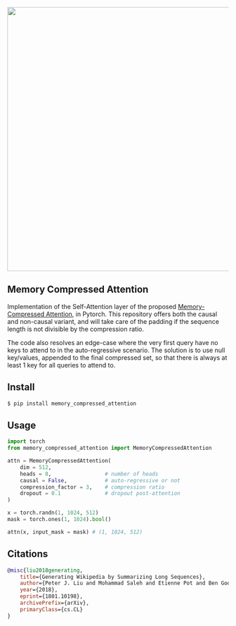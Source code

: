 <img src="./memory-compressed-attention.png" width="600px"></img>

## Memory Compressed Attention

Implementation of the Self-Attention layer of the proposed <a href="https://arxiv.org/abs/1801.10198">Memory-Compressed Attention</a>, in Pytorch. This repository offers both the causal and non-causal variant, and will take care of the padding if the sequence length is not divisible by the compression ratio.

The code also resolves an edge-case where the very first query have no keys to attend to in the auto-regressive scenario. The solution is to use null key/values, appended to the final compressed set, so that there is always at least 1 key for all queries to attend to.

## Install

```bash
$ pip install memory_compressed_attention
```

## Usage

```python
import torch
from memory_compressed_attention import MemoryCompressedAttention

attn = MemoryCompressedAttention(
    dim = 512,
    heads = 8,                 # number of heads
    causal = False,            # auto-regressive or not
    compression_factor = 3,    # compression ratio
    dropout = 0.1              # dropout post-attention
)

x = torch.randn(1, 1024, 512)
mask = torch.ones(1, 1024).bool()

attn(x, input_mask = mask) # (1, 1024, 512)
```

## Citations

```bibtex
@misc{liu2018generating,
    title={Generating Wikipedia by Summarizing Long Sequences},
    author={Peter J. Liu and Mohammad Saleh and Etienne Pot and Ben Goodrich and Ryan Sepassi and Lukasz Kaiser and Noam Shazeer},
    year={2018},
    eprint={1801.10198},
    archivePrefix={arXiv},
    primaryClass={cs.CL}
}
```
